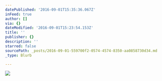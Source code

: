 ```yaml
---
datePublished: '2016-09-01T15:35:36.067Z'
inFeed: true
author: []
via: {}
dateModified: '2016-09-01T15:23:54.153Z'
title: ''
publisher: {}
description: ''
starred: false
sourcePath: _posts/2016-09-01-559700f2-0574-4574-8350-aa0858730d34.md
_type: Blurb

---
```

![](https://the-grid-user-content.s3-us-west-2.amazonaws.com/307b7daf-e02f-451b-a0ec-2234c2134517.jpg)